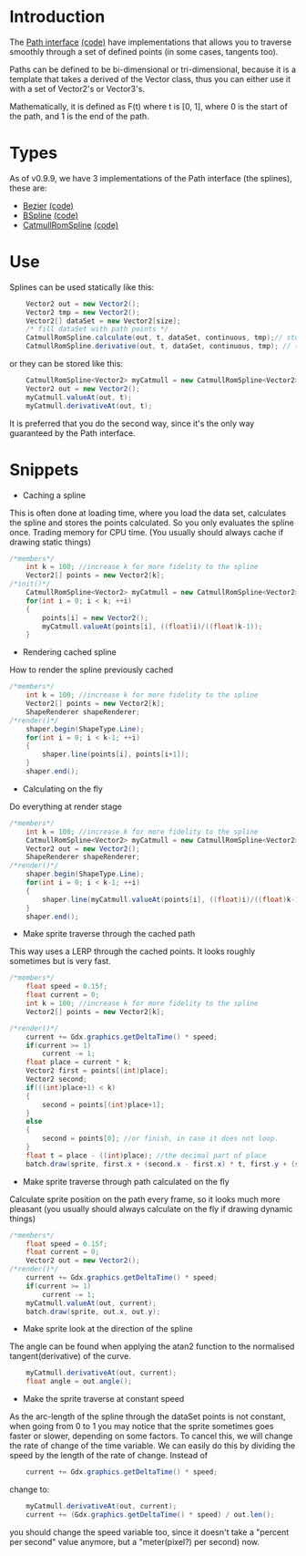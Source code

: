 # Introduction

The [Path interface](http://libgdx.badlogicgames.com/nightlies/docs/api/com/badlogic/gdx/math/Path.html) [(code)](http://libgdx.badlogicgames.com/nightlies/docs/api/com/badlogic/gdx/math/Path.html) have implementations that allows you to traverse smoothly through a set of defined points (in some cases, tangents too).

Paths can be defined to be bi-dimensional or tri-dimensional, because it is a template that takes a derived of the Vector class, thus you can either use it with a set of Vector2's or Vector3's.

Mathematically, it is defined as F(t) where t is [0, 1], where 0 is the start of the path, and 1 is the end of the path.

# Types

As of v0.9.9, we have 3 implementations of the Path interface (the splines), these are:
* [Bezier](http://libgdx.badlogicgames.com/nightlies/docs/api/com/badlogic/gdx/math/Bezier.html) [(code)](https://github.com/libgdx/libgdx/blob/master/gdx/src/com/badlogic/gdx/math/Bezier.java)
* [BSpline](http://libgdx.badlogicgames.com/nightlies/docs/api/com/badlogic/gdx/math/BSpline.html) [(code)](https://github.com/libgdx/libgdx/blob/master/gdx/src/com/badlogic/gdx/math/BSpline.java)
* [CatmullRomSpline](http://libgdx.badlogicgames.com/nightlies/docs/api/com/badlogic/gdx/math/CatmullRomSpline.html) [(code)](https://github.com/libgdx/libgdx/blob/master/gdx/src/com/badlogic/gdx/math/CatmullRomSpline.java)

# Use

Splines can be used statically like this:

```java
    Vector2 out = new Vector2();
    Vector2 tmp = new Vector2();
    Vector2[] dataSet = new Vector2[size];
    /* fill dataSet with path points */
    CatmullRomSpline.calculate(out, t, dataSet, continuous, tmp);// stores in the vector out the point of the catmullRom path of the dataSet in the time t. Uses tmp as a temporary vector. if continuous is true, the path is a loop.
    CatmullRomSpline.derivative(out, t, dataSet, continuous, tmp); // the same as above, but stores the derivative of the time t in the vector out
```

or they can be stored like this:

```java
    CatmullRomSpline<Vector2> myCatmull = new CatmullRomSpline<Vector2>(dataSet, true);
    Vector2 out = new Vector2();
    myCatmull.valueAt(out, t);
    myCatmull.derivativeAt(out, t);
```

It is preferred that you do the second way, since it's the only way guaranteed by the Path interface.

# Snippets

* Caching a spline

This is often done at loading time, where you load the data set, calculates the spline and stores the points calculated. So you only evaluates the spline once. Trading memory for CPU time. (You usually should always cache if drawing static things)

```java
/*members*/
    int k = 100; //increase k for more fidelity to the spline
    Vector2[] points = new Vector2[k];
/*init()*/
    CatmullRomSpline<Vector2> myCatmull = new CatmullRomSpline<Vector2>(dataSet, true);
    for(int i = 0; i < k; ++i)
    {
        points[i] = new Vector2();
        myCatmull.valueAt(points[i], ((float)i)/((float)k-1));
    }
```

* Rendering cached spline

How to render the spline previously cached

```java
/*members*/
    int k = 100; //increase k for more fidelity to the spline
    Vector2[] points = new Vector2[k];
    ShapeRenderer shapeRenderer;
/*render()*/
    shaper.begin(ShapeType.Line);
    for(int i = 0; i < k-1; ++i)
    {
        shaper.line(points[i], points[i+1]);
    }
    shaper.end();
```

* Calculating on the fly

Do everything at render stage

```java
/*members*/
    int k = 100; //increase k for more fidelity to the spline
    CatmullRomSpline<Vector2> myCatmull = new CatmullRomSpline<Vector2>(dataSet, true);
    Vector2 out = new Vector2();
    ShapeRenderer shapeRenderer;
/*render()*/
    shaper.begin(ShapeType.Line);
    for(int i = 0; i < k-1; ++i)
    {
        shaper.line(myCatmull.valueAt(points[i], ((float)i)/((float)k-1)), myCatmull.valueAt(points[i+1], ((float)i)/((float)k-1)));
    }
    shaper.end();
```

* Make sprite traverse through the cached path

This way uses a LERP through the cached points. It looks roughly sometimes but is very fast.

```java
/*members*/
    float speed = 0.15f;
    float current = 0;
    int k = 100; //increase k for more fidelity to the spline
    Vector2[] points = new Vector2[k];

/*render()*/
    current += Gdx.graphics.getDeltaTime() * speed;
    if(current >= 1)
        current -= 1;
    float place = current * k;
    Vector2 first = points[(int)place];
    Vector2 second;
    if(((int)place+1) < k)
    {
        second = points[(int)place+1];
    }
    else
    {
        second = points[0]; //or finish, in case it does not loop.
    }
    float t = place - ((int)place); //the decimal part of place
    batch.draw(sprite, first.x + (second.x - first.x) * t, first.y + (second.y - first.y) * t);
```

* Make sprite traverse through path calculated on the fly

Calculate sprite position on the path every frame, so it looks much more pleasant (you usually should always calculate on the fly if drawing dynamic things)

```java
/*members*/
    float speed = 0.15f;
    float current = 0;
    Vector2 out = new Vector2();
/*render()*/
    current += Gdx.graphics.getDeltaTime() * speed;
    if(current >= 1)
        current -= 1;
    myCatmull.valueAt(out, current);
    batch.draw(sprite, out.x, out.y);
```

* Make sprite look at the direction of the spline

The angle can be found when applying the atan2 function to the normalised tangent(derivative) of the curve.

```java
    myCatmull.derivativeAt(out, current);
    float angle = out.angle();
```

* Make the sprite traverse at constant speed

As the arc-length of the spline through the dataSet points is not constant, when going from 0 to 1 you may notice that the sprite sometimes goes faster or slower, depending on some factors. To cancel this, we will change the rate of change of the time variable.
We can easily do this by dividing the speed by the length of the rate of change.
Instead of

```java
    current += Gdx.graphics.getDeltaTime() * speed;
```

change to:

```java
    myCatmull.derivativeAt(out, current);
    current += (Gdx.graphics.getDeltaTime() * speed) / out.len();
```

you should change the speed variable too, since it doesn't take a "percent per second" value anymore, but a "meter(pixel?) per second) now.